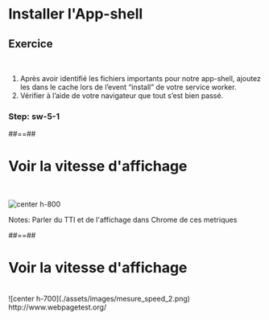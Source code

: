 <!-- .slide: class="exercice sfeir-bg-pink" -->

# Installer l'App-shell

## Exercice

<br>

1. Après avoir identifié les fichiers importants pour notre app-shell, ajoutez les dans le cache lors de l’event “install” de votre service worker.
2. Vérifier à l’aide de votre navigateur que tout s’est bien passé.

### Step: sw-5-1

##==##

# Voir la vitesse d'affichage
<br>

![center h-800](./assets/images/measure_speed.png)

Notes:
Parler du TTI et de l'affichage dans Chrome de ces metriques

##==##

# Voir la vitesse d'affichage

<br>
![center h-700](./assets/images/mesure_speed_2.png)

<br>
http://www.webpagetest.org/
<!-- .element: class="center" -->